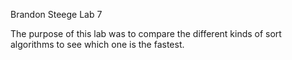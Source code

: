 Brandon Steege
Lab 7

The purpose of this lab was to compare the different kinds of sort algorithms to see which one is the fastest.